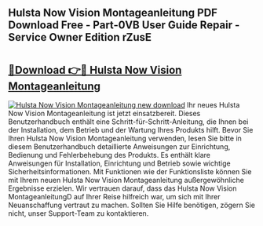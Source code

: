 ## Hulsta Now Vision Montageanleitung PDF Download Free - Part-0VB User Guide Repair - Service Owner Edition rZusE

# <h2><a href="http://df6vqd.blite.top/?on=Hulsta+Now+Vision+Montageanleitung">🔗Download 👉🔴 Hulsta Now Vision Montageanleitung</a></h2>

[![Hulsta Now Vision Montageanleitung new download](https://i.imgur.com/lujVjoI.png)](http://df6vqd.blite.top/?on=Hulsta+Now+Vision+Montageanleitung)
Ihr neues Hulsta Now Vision Montageanleitung ist jetzt einsatzbereit. Dieses Benutzerhandbuch enthält eine Schritt-für-Schritt-Anleitung, die Ihnen bei der Installation, dem Betrieb und der Wartung Ihres Produkts hilft. Bevor Sie Ihren Hulsta Now Vision Montageanleitung verwenden, lesen Sie bitte in diesem Benutzerhandbuch detaillierte Anweisungen zur Einrichtung, Bedienung und Fehlerbehebung des Produkts. Es enthält klare Anweisungen für Installation, Einrichtung und Betrieb sowie wichtige Sicherheitsinformationen. Mit Funktionen wie der Funktionsliste können Sie mit Ihrem neuen Hulsta Now Vision Montageanleitung außergewöhnliche Ergebnisse erzielen. Wir vertrauen darauf, dass das Hulsta Now Vision MontageanleitungD auf Ihrer Reise hilfreich war, um sich mit Ihrer Neuanschaffung vertraut zu machen. Sollten Sie Hilfe benötigen, zögern Sie nicht, unser Support-Team zu kontaktieren.
